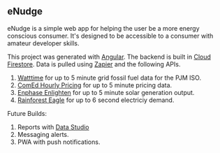 ## eNudge

eNudge is a simple web app for helping the user be a more energy conscious consumer. It's designed to be accessible to a consumer with amateur developer skills.

This project was generated with [Angular](https://angular.io). The backend is built in [Cloud Firestore](https://firebase.google.com). Data is pulled using [Zapier](https://zapier.com) and the following APIs.
1. [Watttime](https://api.watttime.org) for up to 5 minute grid fossil fuel data for the PJM ISO.
2. [ComEd Hourly Pricing](https://hourlypricing.comed.com) for up to 5 minute pricing data.
3. [Enphase Enlighten](https://enlighten.enphaseenergy.com) for up to 5 minute solar generation output.
4. [Rainforest Eagle](https://rainforestcloud.com) for up to 6 second electriciy demand.

Future Builds:

1. Reports with [Data Studio](https://datastudio.google.com)
2. Messaging alerts.
3. PWA with push notifications.